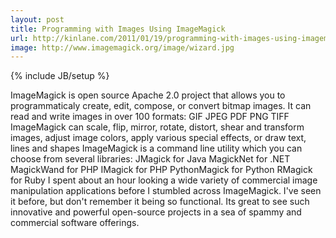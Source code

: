 ```yaml
---
layout: post
title: Programming with Images Using ImageMagick
url: http://kinlane.com/2011/01/19/programming-with-images-using-imagemagick/
image: http://www.imagemagick.org/image/wizard.jpg
---
```

{% include JB/setup %}
<p>
     ImageMagick is open source Apache 2.0 project that allows you to programmaticaly create, edit, compose, or convert bitmap images. It can read and write images in over 100 formats: GIF JPEG PDF PNG TIFF ImageMagick can scale, flip, mirror, rotate, distort, shear and transform images, adjust image colors, apply various special effects, or draw text, lines and shapes ImageMagick is a command line utility which you can choose from several libraries: JMagick for Java MagickNet for .NET MagickWand for PHP IMagick for PHP PythonMagick for Python RMagick for Ruby I spent about an hour looking a wide variety of commercial image manipulation applications before I stumbled across ImageMagick. I've seen it before, but don't remember it being so functional. Its great to see such innovative and powerful open-source projects in a sea of spammy and commercial software offerings.
</p>